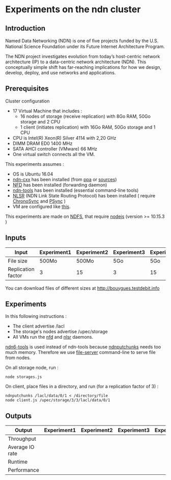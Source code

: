 # Experiments on the ndn cluster

## Introduction

Named Data Networking (NDN) is one of ﬁve projects funded by the U.S. National Science Foundation under its Future Internet Architecture Program.

The NDN project investigates evolution from today’s host-centric network architecture (IP) to a data-centric network architecture (NDN). This conceptually simple shift has far-reaching implications for how we design, develop, deploy, and use networks and applications. 

## Prerequisites

Cluster configuration

 - 17 Virtual Machine that includes :
	- 16 nodes of storage (receive replication) with 8Go RAM, 50Go storage and 2 CPU
	- 1 client (initiates replication) with 16Go RAM, 50Go storage and 1 CPU
 - CPU is Intel(R) Xeon(R) Silver 4114 with 2,20 GHz
 - DIMM DRAM ED0 1400 MHz
 - SATA AHCI controller (VMware) 66 MHz
 - One virtual switch connects all the VM.

This experiments assumes :

 - OS is Ubuntu 16.04
 - [ndn-cxx](http://named-data.net/doc/ndn-cxx/current/) has been installed (from [ppa](https://named-data.net/doc/NFD/current/INSTALL.html) or [sources](https://github.com/named-data/ndn-cxx))
 - [NFD](https://github.com/named-data/NFD) has been installed (forwarding daemon)
 - [ndn-tools](https://github.com/named-data/ndn-tools) has been installed (essential command-line tools)
 - [NLSR](https://github.com/named-data/NLSR) (NDN Link State Routing Protocol) has been installed ( require [ChronoSync](https://github.com/named-data/ChronoSync) and [PSync](https://github.com/named-data/PSync) )
 - VM are configured like [this](https://github.com/LudovicFoltete/ndn_installation).

This experiments are made on [NDFS](https://github.com/mistersound/ndfs-evaluation), that require [nodejs](https://nodejs.org/en/download/) (version >= 10.15.3 )

## Inputs

|Input             | Experiment1 | Experiment2 | Experiment3 | Experiment4|
|------------------|-------------|-------------|-------------|------------|
|File size         | 500Mo       | 500Mo       | 5Go         | 5Go        |
|Replication factor| 3           | 15          | 3           | 15         |

You can download files of different sizes at http://bouygues.testdebit.info

## Experiments

In this following instructions :

 - The client advertise /lacl
 - The storage's nodes advertise /upec/storage
 - All VMs run the [nfd](https://github.com/named-data/NLSR) and [nlsr](https://github.com/named-data/NLSR) daemons.

[ndn6-tools](https://github.com/yoursunny/ndn6-tools) is used instead of ndn-tools because [ndnputchunks](https://github.com/named-data/ndn-tools/tree/master/tools/chunks/putchunks) needs too much memory.
Therefore we use [file-server](https://github.com/yoursunny/ndn6-tools/blob/master/file-server.md) command-line to serve file from nodes.

On all storage node, run : 
		
	node storages.js

On client, place files in a directory, and run (for a replication factor of 3) :

	ndnputchunks /lacl/data/0/1 < /directory/file
	node client.js /upec/storage/3/3/lacl/data/0/1


## Outputs

|     Output    | Experiment1 | Experiment2 | Experiment3 | Experiment4|
|---------------|-------------|-------------|-------------|------------|
|  Throughput   |
|Average IO rate|
|    Runtime    |
|  Performance  |